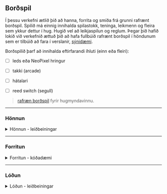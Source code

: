 ## Borðspil 
Í þessu verkefni ætlið þið að hanna, forrita og smíða frá grunni rafrænt borðspil. Spilið má einnig innihalda spilastokk, teninga, leikmenn og fleira sem ykkur dettur í hug. Hugið vel að leikjaspilun og reglum. Þegar þið hafið lokið við verkefnið ættuð þið að hafa fullbúið rafrænt borðspil í höndunum sem er tilbúið að fara í verslanir, [sýnidæmi](https://github.com/Chicken405/Skyrsla?tab=readme-ov-file).

Borðspilið þarf að innihalda eftirfarandi íhluti (einn eða fleiri):

- [ ] leds eða NeoPixel hringur
- [ ] takki (arcade)
- [ ] hátalari
- [ ] reed switch (segull)


> [rafræn borðspil](https://boardgamegeek.com/boardgamecategory/1072/electronic) fyrir hugmyndavinnu.

<!--
- [Pyramids secret](https://projecthub.arduino.cc/marcelomaximiano/fac9edcd-e76f-40c8-a4a4-c867072599c4)
- [Would you rather](https://www.instructables.com/How-To-Make-A-Board-Game-Using-Arduino/)
-->

---

### Hönnun
<details>
<summary>Hönnun - leiðbeiningar</summary>
<br>

1. Notaðu [Inkscape](https://github.com/GunnarThorunnarson/Bordspil/blob/main/Inkscape.md) forrit til að hanna borðspilið (svartur litur er notaður fyrir laserskurð).
1. Notaðu [lok/topp](https://github.com/GunnarThorunnarson/Bordspil/blob/main/bordspil_lok_V24.svg) template fyrir borðspilið.
1. Mál á götum:
   * Led (5 mm): Gat: 5 mm þvermál
   * Arcade takki (stór 100 mm): Gat: 25mm þvermál (eða 94 mm þvermál).   
   * Arcade takki (mið 65 mm): Gat 25 mm þvermál (eða 58mm þvermál).
   * Arcade takki (lítill 28 mm): Gat: 25 mm þvermál
1. Skrifið spilaleiðbeiningar á toppinn.

> [Boardgame templates](https://www.pinterest.com.mx/pin/595741856946792806/)

</details>

---


### Forritun
<details>
<summary>Forritun - kóðadæmi</summary>
<br>

1. [Innbyggt LED - blikkar](https://github.com/GunnarThorunnarson/Bordspil/blob/main/MicroPython/blink.py)
2. [LED pera og Print](https://github.com/GunnarThorunnarson/Bordspil/blob/main/MicroPython/print.py)
3. [Takki](https://github.com/GunnarThorunnarson/Bordspil/blob/main/MicroPython/takki.py)
4. [Takki og LED](https://github.com/GunnarThorunnarson/Bordspil/blob/main/MicroPython/takki_led.py)
5. [Reed switch (segull)](https://github.com/GunnarThorunnarson/Bordspil/blob/main/MicroPython/reedswitch.py)
6. [Hljóð (Passive Buzzer)](https://github.com/GunnarThorunnarson/Bordspil/blob/main/MicroPython/PassiveBuzzer.py)
7. [Hljóð og takki](https://github.com/GunnarThorunnarson/Bordspil/blob/main/MicroPython/Buzzer_takki.py)
8. [Lag (Passive Buzzer)](https://github.com/GunnarThorunnarson/Bordspil/blob/main/MicroPython/lag.py)
9. [Random](https://github.com/GunnarThorunnarson/Bordspil/blob/main/MicroPython/random.py)
10. [NeoPixel hringur og LED strip](https://github.com/GunnarThorunnarson/Bordspil/blob/main/MicroPython/NeoPixel.py)
    
:warning: **Ekki nota pinna; GPIO0, GPIO3, GPIO19, GPIO20, GPIO45, GPIO46.** :warning:

<!--
https://github.com/james1236/buzzer_music?tab=readme-ov-file
-->

</details>

---

### Lóðun 
<details>
<summary>Lóðun - leiðbeiningar</summary>
<br>

#### Aðstaða og öryggi

1. Hafa gott loftrými, t.d. opinn gluggi og vifta, ekki anda að þér reyknum.
1. Nota öryggisgleraugu.
1. Hafa undirlag sem þolir hita.
1. Passa snúrur og umgengni í kring.
1. Mundu að slökkva á lóðunartækinu í lok tímans.
1. Muna að þvo vel hendur eftir að hafa lóðað, blýagnir á höndum.

#### Lóðun
1. Nota rakan svamp til að hreinsa odd í byrjun og í lokin.
1. Hreinsaðu odd í hvert sinn sem þú lóðar.
1. 315 gráður Celsíur fyrir snögga lóðun á punktum, 60/40 tin (60% tin, 40% blý)
1. 370 gráður fyrir holur snögglega, 60/40 tin.
1. Ef of mikill hiti eða of lengi þá hætta á að bræða rásir (e. circuits).
1. Ef of lítill hiti þá færðu kalda lóðningu (e. cold solder joint) sem lítur út einsog dropi.

---


#### Tutorial og sýnidæmi
1. [Soldering, setup](https://www.instructables.com/lesson/Soldering-1/) 
1. [Algeng mistök](https://learn.adafruit.com/adafruit-guide-excellent-soldering/common-problems)
1. [Að lóða og aflóða](https://learn.adafruit.com/collins-lab-soldering) (myndband)
1. [How to solder header pins](https://youtu.be/8Z-2wPWGnqE?t=124) (myndband)

---

#### Vírar
* [Að vinna með víra](https://learn.sparkfun.com/tutorials/working-with-wire)
* [Að lóða vír saman](https://www.youtube.com/watch?v=Zu3TYBs65FM) (myndband)
* [Splicing (Y)](https://youtu.be/eI3fxTH6f6I?t=245) (mynband)

---

#### Æfingar

1. Klippa niður jumpers og lóða í veroboard (prófa líka fjölþætta víra).
1. lóða víra saman (Y splicing) og nota herpihólk.

</details>

<!--
## GAMALT - ARDUINO
[Arduino nano](https://www.studiopieters.nl/arduino-nano-pinout/)
### Kóðadæmi:
1. [Blink](https://learn.adafruit.com/adafruit-arduino-lesson-2-leds/blinking-the-led)
1. [Takki](https://docs.arduino.cc/tutorials/generic/digital-input-pullup)
1. [Buzzer](https://www.circuitbasics.com/how-to-use-active-and-passive-buzzers-on-the-arduino/#:~:text=Passive%20buzzers%20need%20a%20square,(pin%2C%20frequency%2C%20duration)%3B) og velja [lög](https://projecthub.arduino.cc/tmekinyan/playing-popular-songs-with-arduino-and-a-buzzer-546f4a)
1. [reed switch](https://lastminuteengineers.com/reed-switch-arduino-tutorial/?utm_content=cmp-true)
1. [Random](https://reference.arduino.cc/reference/en/language/functions/random-numbers/random/)
#### Málfræði 
- breytur, HIGH/LOW, OUTPUT/INPUT, int/long, if/else og == 
- setup(), loop(), pinMode(), digitalWrite(), digitalRead(), analogRead(), delay(), Serial.begin(), Serial.println(), tone(), noTone, random(), randomSeed()
> driver CH340 rekilinn https://sparks.gogo.co.nz/ch340.html
-->

